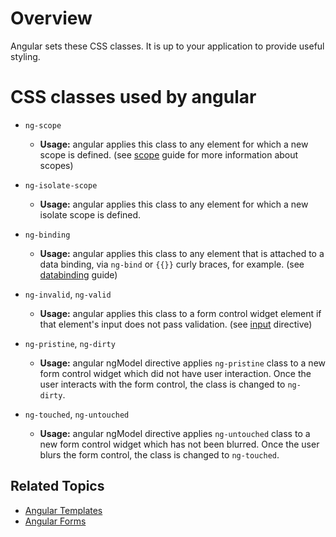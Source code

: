 <!--
{
"name" : "css-styling",
"version" : "0.1",
"title" : "Working With CSS",
"description" : "List of CSS classes set by Angular.",
"homepage" : "https://docs.angularjs.org/guide",
"freshnessDate" : 2015-06-02,
"license" : "CC BY 3.0"
}
-->


<!-- @section -->

# Overview

Angular sets these CSS classes. It is up to your application to provide useful styling.


<!-- @section -->

# CSS classes used by angular

* `ng-scope`
  - **Usage:** angular applies this class to any element for which a new scope
    is defined. (see [scope](https://pilot.outlearn.com/learn/ShieldSensei/angular/8) guide for more information about scopes)

* `ng-isolate-scope`
  - **Usage:** angular applies this class to any element for which a new
    isolate scope is defined.

* `ng-binding`
  - **Usage:** angular applies this class to any element that is attached to a data binding, via `ng-bind` or
    `{{}}` curly braces, for example. (see [databinding](https://pilot.outlearn.com/learn/ShieldSensei/angular/5) guide)

* `ng-invalid`, `ng-valid`
  - **Usage:** angular applies this class to a form control widget element if that element's input does
    not pass validation. (see [input](https://docs.angularjs.org/api/ng/directive/input) directive)

* `ng-pristine`, `ng-dirty`
  - **Usage:** angular ngModel directive applies `ng-pristine` class
    to a new form control widget which did not have user interaction. Once the user interacts with
    the form control, the class is changed to `ng-dirty`.

* `ng-touched`, `ng-untouched`
  - **Usage:** angular ngModel directive applies `ng-untouched` class
    to a new form control widget which has not been blurred. Once the user blurs the form control,
    the class is changed to `ng-touched`.



<!-- @section -->

## Related Topics

* [Angular Templates](https://pilot.outlearn.com/learn/ShieldSensei/angular/10)
* [Angular Forms](https://pilot.outlearn.com/learn/ShieldSensei/angular/13)
